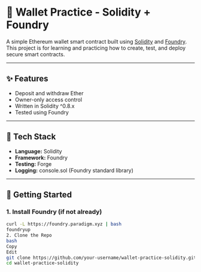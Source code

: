# 🔐 Wallet Practice - Solidity + Foundry

A simple Ethereum wallet smart contract built using [Solidity](https://docs.soliditylang.org/) and [Foundry](https://book.getfoundry.sh/). This project is for learning and practicing how to create, test, and deploy secure smart contracts.

---

## ✨ Features

- Deposit and withdraw Ether
- Owner-only access control
- Written in Solidity ^0.8.x
- Tested using Foundry

---

## 🧱 Tech Stack

- **Language:** Solidity
- **Framework:** Foundry
- **Testing:** Forge
- **Logging:** console.sol (Foundry standard library)

---

## 🚀 Getting Started

### 1. Install Foundry (if not already)

```bash
curl -L https://foundry.paradigm.xyz | bash
foundryup
2. Clone the Repo
bash
Copy
Edit
git clone https://github.com/your-username/wallet-practice-solidity.git
cd wallet-practice-solidity

